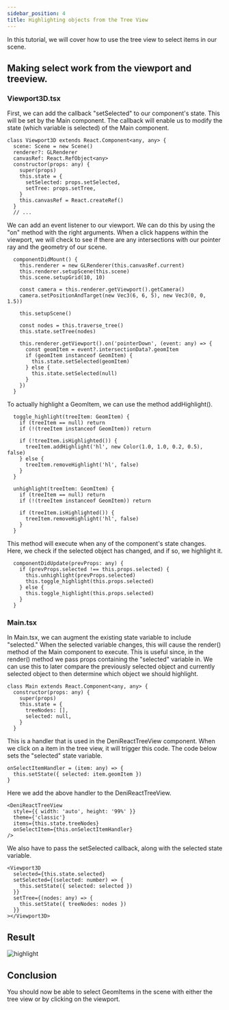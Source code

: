 ```yaml
---
sidebar_position: 4
title: Highlighting objects from the Tree View
---
```


In this tutorial, we will cover how to use the tree view to select items in our scene. 

## Making select work from the viewport and treeview.
### Viewport3D.tsx

First, we can add the callback "setSelected" to our component's state. This will be set by the Main component. The callback will enable us to modify the state (which variable is selected) of the Main component.
```tsx
class Viewport3D extends React.Component<any, any> {
  scene: Scene = new Scene()
  renderer?: GLRenderer
  canvasRef: React.RefObject<any>
  constructor(props: any) {
    super(props)
    this.state = {
      setSelected: props.setSelected,
      setTree: props.setTree,
    }
    this.canvasRef = React.createRef()
  }
  // ...
```


We can add an event listener to our viewport. We can do this by using the "on" method with the right arguments.
When a click happens within the viewport, we will check to see if there are any intersections with our pointer ray and the geometry of our scene.
```tsx 
  componentDidMount() {
    this.renderer = new GLRenderer(this.canvasRef.current)
    this.renderer.setupScene(this.scene)
    this.scene.setupGrid(10, 10)

    const camera = this.renderer.getViewport().getCamera()
    camera.setPositionAndTarget(new Vec3(6, 6, 5), new Vec3(0, 0, 1.5))

    this.setupScene()

    const nodes = this.traverse_tree()
    this.state.setTree(nodes)
    
    this.renderer.getViewport().on('pointerDown', (event: any) => {
      const geomItem = event?.intersectionData?.geomItem
      if (geomItem instanceof GeomItem) {
        this.state.setSelected(geomItem)
      } else {
        this.state.setSelected(null)
      }
    })
  }
```


To actually highlight a GeomItem, we can use the method addHighlight().
```tsx
  toggle_highlight(treeItem: GeomItem) {
    if (treeItem == null) return
    if (!(treeItem instanceof GeomItem)) return

    if (!treeItem.isHighlighted()) {
      treeItem.addHighlight('hl', new Color(1.0, 1.0, 0.2, 0.5), false)
    } else {
      treeItem.removeHighlight('hl', false)
    }
  }

  unhighlight(treeItem: GeomItem) {
    if (treeItem == null) return
    if (!(treeItem instanceof GeomItem)) return

    if (treeItem.isHighlighted()) {
      treeItem.removeHighlight('hl', false)
    }
  }
```

This method will execute when any of the component's state changes. Here, we check if the selected object has changed, and if so, we highlight it.
```tsx
  componentDidUpdate(prevProps: any) {
    if (prevProps.selected !== this.props.selected) {
      this.unhighlight(prevProps.selected)
      this.toggle_highlight(this.props.selected)
    } else {
      this.toggle_highlight(this.props.selected)
    }
  }
```


### Main.tsx

In Main.tsx, we can augment the existing state variable to include "selected." When the selected variable changes, this will cause the render() method of the Main component to execute.
This is useful since, in the render() method we pass props containing the "selected" variable in. We can use this to later compare the previously selected object and currently selected object to then determine which object we should highlight.

```tsx
class Main extends React.Component<any, any> {
  constructor(props: any) {
    super(props)
    this.state = {
      treeNodes: [],
      selected: null,
    }
  }
```

This is a handler that is used in the DeniReactTreeView component. When we click on a item in the tree view, it will trigger this code. The code below sets the "selected" state variable.
```tsx
onSelectItemHandler = (item: any) => {
  this.setState({ selected: item.geomItem })
}
```

Here we add the above handler to the DeniReactTreeView.
```tsx
<DeniReactTreeView
  style={{ width: 'auto', height: '99%' }}
  theme={'classic'}
  items={this.state.treeNodes}
  onSelectItem={this.onSelectItemHandler}
/>
```

We also have to pass the setSelected callback, along with the selected state variable.
```tsx
<Viewport3D
  selected={this.state.selected}
  setSelected={(selected: number) => {
    this.setState({ selected: selected })
  }}
  setTree={(nodes: any) => {
    this.setState({ treeNodes: nodes })
  }}
></Viewport3D>

```

## Result
![highlight](../../../static/img/react/highlight-result.png)
## Conclusion

You should now be able to select GeomItems in the scene with either the tree view or by clicking on the viewport.